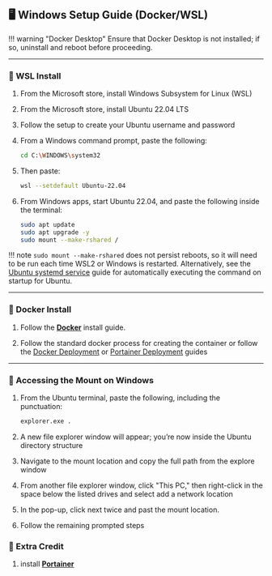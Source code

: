 
## 🖥️ Windows Setup Guide (Docker/WSL)

!!! warning "Docker Desktop"
    Ensure that Docker Desktop is not installed; if so, uninstall and reboot before proceeding.

----

### 🐧 WSL Install

1. From the Microsoft store, install Windows Subsystem for Linux (WSL)

2. From the Microsoft store, install Ubuntu 22.04 LTS

3. Follow the setup to create your Ubuntu username and password

4. From a Windows command prompt, paste the following:

    ```bash
    cd C:\WINDOWS\system32
    ```

5. Then paste:

    ```bash
    wsl --setdefault Ubuntu-22.04
    ```

6. From Windows apps, start Ubuntu 22.04, and paste the following inside the terminal:

    ```bash
    sudo apt update
    sudo apt upgrade -y
    sudo mount --make-rshared /
    ```

!!! note 
     `sudo mount --make-rshared` does not persist reboots, so it will need to be run each time WSL2 or Windows is restarted. Alternatively, see the [Ubuntu systemd service](../faq/rclone.md#ubuntu-systemd-service) guide for automatically executing the command on startup for Ubuntu.

----

### 🐳 Docker Install

1. Follow the **[Docker](https://docs.docker.com/engine/install/ubuntu/)** install guide.

2. Follow the standard docker process for creating the container or follow the [Docker Deployment](docker.md) or [Portainer Deployment](portainer.md) guides

----

### 📂 Accessing the Mount on Windows

1. From the Ubuntu terminal, paste the following, including the punctuation:

    ```bash 
    explorer.exe . 
    ```

2. A new file explorer window will appear; you’re now inside the Ubuntu directory structure

3. Navigate to the mount location and copy the full path from the explore window

4. From another file explorer window, click "This PC," then right-click in the space below the listed drives and select add a network location

5. In the pop-up, click next twice and past the mount location.

6. Follow the remaining prompted steps

### 🌟 Extra Credit

1. install **[Portainer](https://docs.portainer.io/start/install-ce/server/docker/linux)**
